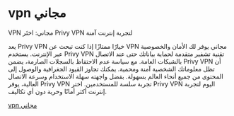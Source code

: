 # vpn مجاني

VPN مجاني: اختَر Privy VPN لتجربة إنترنت آمنة

يعد Privy VPN خيارًا ممتازًا إذا كنت تبحث عن VPN مجاني يوفر لك الأمان والخصوصية عبر الإنترنت. يستخدم Privy VPN تقنية تشفير متقدمة لحماية بياناتك حتى عند الاتصال بالشبكات العامة. مع سياسة عدم الاحتفاظ بالسجلات الصارمة، يضمن Privy VPN أن تظل معلوماتك الشخصية آمنة ومحمية. يمكنك تجاوز القيود الجغرافية والوصول إلى المحتوى من جميع أنحاء العالم بسهولة. بفضل واجهته سهلة الاستخدام وسرعة الاتصال العالية، يوفر Privy VPN تجربة سلسة للمستخدمين. اختر Privy VPN اليوم لتجربة إنترنت أكثر أمانًا وحرية دون أي تكاليف.

[vpn مجاني](https://play.google.com/store/apps/details?id=com.privy.proxy)
